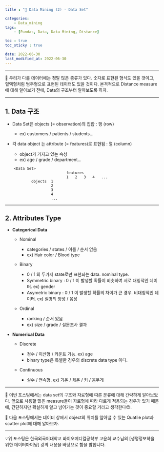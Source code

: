 ```yaml
---
title : "🧩 Data Mining (2) - Data Set"

categories:
    - Data_mining
tags:
    - [Pandas, Data, Data Mining, Distance]

toc : true
toc_sticky : true

date: 2022-06-30
last_modified_at: 2022-06-30
---  
```

* * *  

🧩 우리가 다룰 데이터에는 정말 많은 종류가 있다. 숫자로 표현된 형식도 있을 것이고, 혈액형처럼 범주형으로 표현된 데이터도 있을 것이다. 본격적으로 Distance measure에 대해 알아보기 전에, Data의 구조부터 알아보도록 하자.  

* * *  
  
## 1. Data 구조  
  
- Data Set은 <a>objects</a> (= observation)의 집합 : 행 (row)  
    - ex) customers / patients / students...  

- 각 data object 는 <a>attribute</a> (= features)로 표현됨 : 열 (column)  
    - object가 가지고 있는 속성  
    - ex) age / grade / department...  

``` 
    <Data Set>
                            features
                            1   2   3   4   ...
            objects  1
                     2
                     3
                     4
                     ...
```  
* * *  
## 2. Attributes Type  
 
- <b>Categorical Data</b>  

    - Nominal  
        - categories / states / 이름 / <a>순서 없음</a>  
        - ex) Hair color / Blood type  
          
    - Binary  
        - <a>0 / 1</a> 의 두가지 state로만 표현되는 data. nominal type.  
        - <a>Symmetric binary</a> : 0 / 1 이 발생할 확률이 비슷하여 서로 대칭적인 데이터. ex) gender  
        - <a>Asymetric binary</a> : 0 / 1 이 발생할 확률의 차이가 큰 경우. 비대칭적인 데이터. ex) 질병의 양성 / 음성  

    - Ordinal  
        - ranking / <a>순서 있음</a>  
        - ex) size / grade / 설문조사 결과  


- <b>Numerical Data</b>  
  
    - Discrete  
        - <a>정수</a> / 이산형 / 카운트 가능. ex) age  
        - binary type은 특별한 경우의 discrete data type 이다.  
      
    - Continuous  
        - <a>실수</a> / 연속형. ex) 기온 / 체온 / 키 / 몸무게  
          
* * *  
🧩 이번 포스팅에서는 data set의 구조와 자료형에 따른 분류에 대해 간략하게 알아보았다. 앞으로 사용할 많은 measure들이 자료형에 따라 다르게 적용되는 경우가 있기 때문에, 간단하지만 확실하게 알고 넘어가는 것이 중요할 거라고 생각한다😉.  
  
🧩 다음 포스팅에서는 데이터 상에서 object의 위치를 알아낼 수 있는 Quatile plot과 scatter plot에 대해 알아보자.  
  
* * *  
<div style="text-align: left">💡위 포스팅은 한국외국어대학교 바이오메디컬공학부 고윤희 교수님의 [생명정보학을 위한 데이터마이닝] 강의 내용을 바탕으로 함을 밝힙니다.</div>
